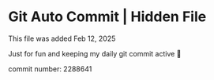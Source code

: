 # Git Auto Commit | Hidden File

This file was added Feb 12, 2025

Just for fun and keeping my daily git commit active 🤪

commit number: 2288641
